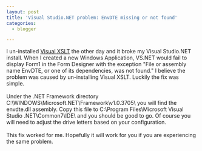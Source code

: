 ```yaml
---
layout: post
title: 'Visual Studio.NET problem: EnvDTE missing or not found'
categories:
  - blogger

---
```


I un-installed <a href="http://www.activestate.com/Products/Visual_XSLT/">Visual XSLT</a> the other day and it broke my Visual Studio.NET install.  When I created a new Windows Application, VS.NET would fail to display Form1 in the Form Designer with the exception "File or assembly name EnvDTE, or one of its dependencies, was not found."  I believe the problem was caused by un-installing Visual XSLT.  Luckily the fix was simple.
<br />
<br />Under the .NET Framework directory C:\WINDOWS\Microsoft.NET\Framework\v1.0.3705\ you will find the envdte.dll assembly.  Copy this file to C:\Program Files\Microsoft Visual Studio .NET\Common7\IDE\ and you should be good to go.  Of course you will need to adjust the drive letters based on your configuration.
<br />
<br />This fix worked for me.  Hopefully it will work for you if you are experiencing the same problem.
